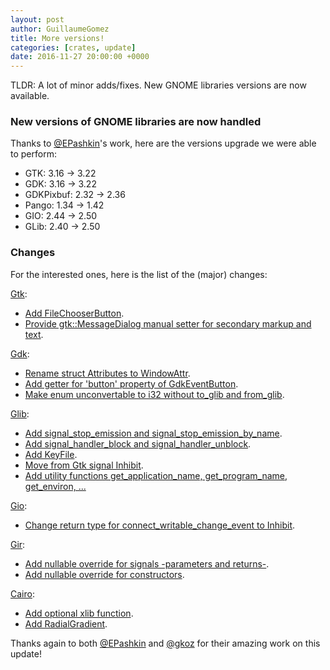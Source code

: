 ```yaml
---
layout: post
author: GuillaumeGomez
title: More versions!
categories: [crates, update]
date: 2016-11-27 20:00:00 +0000
---
```


TLDR: A lot of minor adds/fixes. New GNOME libraries versions are now available.

### New versions of GNOME libraries are now handled

Thanks to [@EPashkin]'s work, here are the versions upgrade we were able to perform:

 * GTK: 3.16 -> 3.22
 * GDK: 3.16 -> 3.22
 * GDKPixbuf: 2.32 -> 2.36
 * Pango: 1.34 -> 1.42
 * GIO: 2.44 -> 2.50
 * GLib: 2.40 -> 2.50

### Changes

For the interested ones, here is the list of the (major) changes:

[Gtk](https://github.com/gtk-rs/gtk):

 * [Add FileChooserButton](https://github.com/gtk-rs/gtk/pull/374).
 * [Provide gtk::MessageDialog manual setter for secondary markup and text](https://github.com/gtk-rs/gtk/pull/375).

[Gdk](https://github.com/gtk-rs/gdk):

 * [Rename struct Attributes to WindowAttr](https://github.com/gtk-rs/gdk/pull/127).
 * [Add getter for 'button' property of GdkEventButton](https://github.com/gtk-rs/gdk/pull/128).
 * [Make enum unconvertable to i32 without to_glib and from_glib](https://github.com/gtk-rs/gdk/pull/130).

[Glib](https://github.com/gtk-rs/glib):

 * [Add signal_stop_emission and signal_stop_emission_by_name](https://github.com/gtk-rs/glib/pull/128).
 * [Add signal_handler_block and signal_handler_unblock](https://github.com/gtk-rs/glib/pull/134).
 * [Add KeyFile](https://github.com/gtk-rs/glib/pull/137).
 * [Move from Gtk signal Inhibit](https://github.com/gtk-rs/glib/pull/139).
 * [Add utility functions get_application_name, get_program_name, get_environ, ...](https://github.com/gtk-rs/glib/pull/140)

[Gio](https://github.com/gtk-rs/gio):

 * [Change return type for connect_writable_change_event to Inhibit](https://github.com/gtk-rs/gio/pull/10).

[Gir](https://github.com/gtk-rs/gir):

 * [Add nullable override for signals -parameters and returns-](https://github.com/gtk-rs/gir/pull/292).
 * [Add nullable override for constructors](https://github.com/gtk-rs/gir/pull/290).

[Cairo](https://github.com/gtk-rs/cairo):

 * [Add optional xlib function](https://github.com/gtk-rs/cairo/pull/81).
 * [Add RadialGradient](https://github.com/gtk-rs/cairo/pull/83).

Thanks again to both [@EPashkin] and [@gkoz] for their amazing work on this update!

[@EPashkin]: https://github.com/EPashkin
[@gkoz]: https://github.com/gkoz
